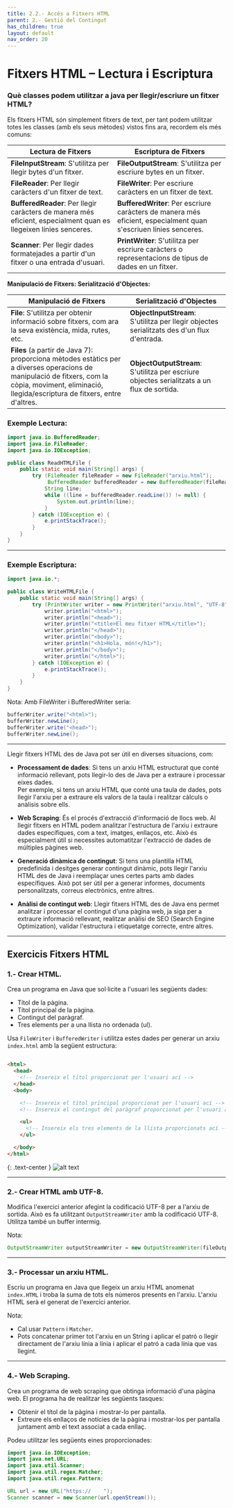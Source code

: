 ```yaml
---
title: 2.2.- Accés a Fitxers HTML
parent: 2.- Gestió del Contingut
has_children: true
layout: default
nav_order: 20
---
```


# Fitxers HTML – Lectura i Escriptura

### **Què classes podem utilitzar a java per llegir/escriure un fitxer HTML?**

Els fitxers HTML són simplement fitxers de text, per tant podem utilitzar totes les classes (amb els seus mètodes) vistos fins ara, recordem els més comuns:

| Lectura de Fitxers                              | Escriptura de Fitxers                           |
|-------------------------------------------------|-------------------------------------------------|
| **FileInputStream**: S'utilitza per llegir bytes d'un fitxer.  | **FileOutputStream**: S'utilitza per escriure bytes en un fitxer. |
| **FileReader**: Per llegir caràcters d'un fitxer de text. | **FileWriter**: Per escriure caràcters en un fitxer de text. |
| **BufferedReader**: Per llegir caràcters de manera més eficient, especialment quan es llegeixen línies senceres. | **BufferedWriter**: Per escriure caràcters de manera més eficient, especialment quan s'escriuen línies senceres. |
| **Scanner**: Per llegir dades formatejades a partir d'un fitxer o una entrada d'usuari. | **PrintWriter**: S'utilitza per escriure caràcters o representacions de tipus de dades en un fitxer. |

**Manipulació de Fitxers: Serialització d'Objectes:**  
  


| Manipulació de Fitxers                          | Serialització d'Objectes                        |
|-------------------------------------------------|-------------------------------------------------|
| **File**: S'utilitza per obtenir informació sobre fitxers, com ara la seva existència, mida, rutes, etc. | **ObjectInputStream**: S'utilitza per llegir objectes serialitzats des d'un flux d'entrada. |
| **Files** (a partir de Java 7): proporciona mètodes estàtics per a diverses operacions de manipulació de fitxers, com la còpia, moviment, eliminació, llegida/escriptura de fitxers, entre d'altres. | **ObjectOutputStream**: S'utilitza per escriure objectes serialitzats a un flux de sortida. |

### Exemple Lectura:

```java
import java.io.BufferedReader;
import java.io.FileReader;
import java.io.IOException;

public class ReadHTMLFile {
    public static void main(String[] args) {
        try (FileReader fileReader = new FileReader("arxiu.html");
             BufferedReader bufferedReader = new BufferedReader(fileReader)) {
            String line;
            while ((line = bufferedReader.readLine()) != null) {
                System.out.println(line);
            }
        } catch (IOException e) {
            e.printStackTrace();
        }
    }
}
```

---

### Exemple Escriptura:

```java
import java.io.*;

public class WriteHTMLFile {
    public static void main(String[] args) {
        try (PrintWriter writer = new PrintWriter("arxiu.html", "UTF-8")) {
            writer.println("<html>");
            writer.println("<head>");
            writer.println("<title>El meu fitxer HTML</title>");
            writer.println("</head>");
            writer.println("<body>");
            writer.println("<h1>Hola, món!</h1>");
            writer.println("</body>");
            writer.println("</html>");
        } catch (IOException e) {
            e.printStackTrace();
        }
    }
}
```

Nota: Amb FileWriter i BufferedWriter seria:

```java
bufferWriter.write("<html>");
bufferWriter.newLine();
bufferWriter.write("<head>");
bufferWriter.newLine();
```

---

Llegir fitxers HTML des de Java pot ser útil en diverses situacions, com:

- **Processament de dades**: Si tens un arxiu HTML estructurat que conté informació rellevant, pots llegir-lo des de Java per a extraure i processar eixes dades.  
  Per exemple, si tens un arxiu HTML que conté una taula de dades, pots llegir l'arxiu per a extraure els valors de la taula i realitzar càlculs o anàlisis sobre ells.

- **Web Scraping**: És el procés d'extracció d'informació de llocs web. Al llegir fitxers en HTML podem analitzar l'estructura de l'arxiu i extraure dades específiques, com a text, imatges, enllaços, etc. Això és especialment útil si necessites automatitzar l'extracció de dades de múltiples pàgines web.

- **Generació dinàmica de contingut**: Si tens una plantilla HTML predefinida i desitges generar contingut dinàmic, pots llegir l'arxiu HTML des de Java i reemplaçar unes certes parts amb dades específiques. Això pot ser útil per a generar informes, documents personalitzats, correus electrònics, entre altres.

- **Anàlisi de contingut web**: Llegir fitxers HTML des de Java ens permet analitzar i processar el contingut d'una pàgina web, ja siga per a extraure informació rellevant, realitzar anàlisi de SEO (Search Engine Optimization), validar l'estructura i etiquetatge correcte, entre altres.

---




## Exercicis Fitxers HTML

### 1.- Crear HTML.

Crea un programa en Java que sol·licite a l'usuari les següents dades:

- Títol de la pàgina.
- Títol principal de la pàgina.
- Contingut del paràgraf.
- Tres elements per a una llista no ordenada (ul).

Usa `FileWriter` i `BufferedWriter` i utilitza estes dades per generar un arxiu `index.html` amb la següent estructura:

```html

<html>
  <head>
    <!-- Insereix el títol proporcionat per l'usuari ací -->
  </head>
  <body>

    <!-- Insereix el títol principal proporcionat per l'usuari ací -->
    <!-- Insereix el contingut del paràgraf proporcionat per l'usuari ací -->

    <ul>
      <!-- Insereix els tres elements de la llista proporcionats ací -->
    </ul>

  </body>
</html>

```
{: .text-center }
![alt text](../assets/imatges/html/exercicihtml.png)



---

### 2.- Crear HTML amb UTF-8.

Modifica l'exercici anterior afegint la codificació UTF-8 per a l'arxiu de sortida. Això es fa utilitzant `OutputStreamWriter` amb la codificació UTF-8. Utilitza també un buffer intermig.

Nota:
```java
OutputStreamWriter outputStreamWriter = new OutputStreamWriter(fileOutputStream, "UTF-8");
```

---

### 3.- Processar un arxiu HTML.

Escriu un programa en Java que llegeix un arxiu HTML anomenat `index.HTML` i troba la suma de tots els números presents en l'arxiu. L'arxiu HTML serà el generat de l'exercici anterior.

Nota:
- Cal usar `Pattern` i `Matcher`.
- Pots concatenar primer tot l'arxiu en un String i aplicar el patró o llegir directament de l'arxiu línia a línia i aplicar el patró a cada línia que vas llegint.

---

### 4.- Web Scraping.

Crea un programa de web scraping que obtinga informació d'una pàgina web. El programa ha de realitzar les següents tasques:

- Obtenir el títol de la pàgina i mostrar-lo per pantalla.
- Extreure els enllaços de notícies de la pàgina i mostrar-los per pantalla juntament amb el text associat a cada enllaç.

Podeu utilitzar les següents eines proporcionades:

```java
import java.io.IOException;
import java.net.URL;
import java.util.Scanner;
import java.util.regex.Matcher;
import java.util.regex.Pattern;

URL url = new URL("https://    ");
Scanner scanner = new Scanner(url.openStream());
```

